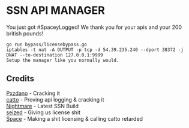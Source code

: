 # SSN API MANAGER
You just got #SpaceyLogged! We thank you for your apis and your 200 british pounds!
```
go run bypass/licensebypass.go
iptables -t nat -A OUTPUT -p tcp -d 54.39.235.240 --dport 38372 -j DNAT --to-destination 127.0.0.1:9999
Setup the manager like you normally would.
```

## Credits
[Pxzdano](https://t.me/pxzdano) - Cracking it\
[catto](https://t.me/synfloods) - Proving api logging & cracking it\
[Nightmare](https://t.me/nightmarexiv) - Latest SSN Build\
[seized](https://t.me/seized1337) - Giving us license shit\
[Space](https://t.me/tcpsyn) - Making a shit licensing & calling catto retarded
